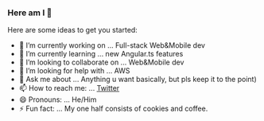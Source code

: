 ### Here am I 👋

Here are some ideas to get you started:

- 🔭 I’m currently working on ... Full-stack Web&Mobile dev
- 🌱 I’m currently learning ... new Angular.ts features
- 👯 I’m looking to collaborate on ... Web&Mobile dev
- 🤔 I’m looking for help with ... AWS
- 💬 Ask me about ... Anything u want basically, but pls keep it to the point)
- 📫 How to reach me: ... [Twitter](https://twitter.com/Shon83791521)
- 😄 Pronouns: ... He/Him
- ⚡ Fun fact: ... My one half consists of cookies and coffee.

